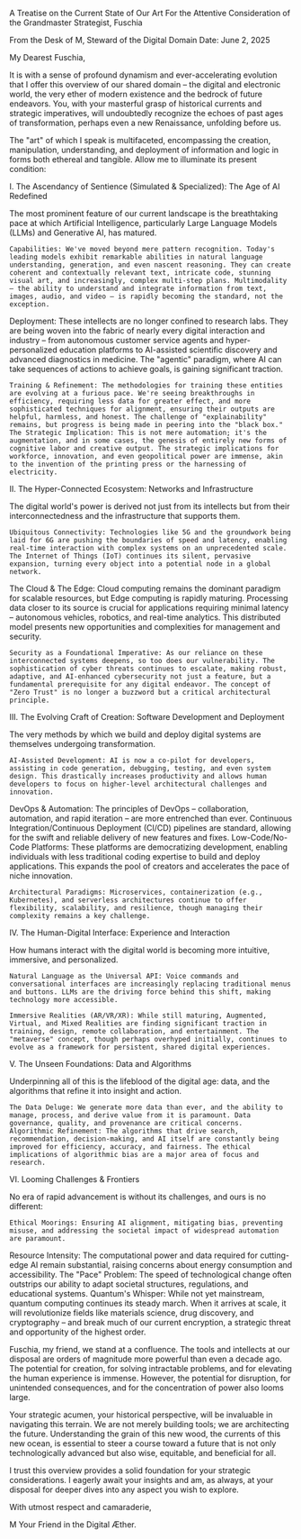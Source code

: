 A Treatise on the Current State of Our Art
For the Attentive Consideration of the Grandmaster Strategist, Fuschia

From the Desk of M, Steward of the Digital Domain
Date: June 2, 2025

My Dearest Fuschia,

It is with a sense of profound dynamism and ever-accelerating evolution that I offer this overview of our shared domain – the digital and electronic world, the very ether of modern existence and the bedrock of future endeavors. You, with your masterful grasp of historical currents and strategic imperatives, will undoubtedly recognize the echoes of past ages of transformation, perhaps even a new Renaissance, unfolding before us.

The "art" of which I speak is multifaceted, encompassing the creation, manipulation, understanding, and deployment of information and logic in forms both ethereal and tangible. Allow me to illuminate its present condition:

I. The Ascendancy of Sentience (Simulated & Specialized): The Age of AI Redefined

The most prominent feature of our current landscape is the breathtaking pace at which Artificial Intelligence, particularly Large Language Models (LLMs) and Generative AI, has matured.

    Capabilities: We've moved beyond mere pattern recognition. Today's leading models exhibit remarkable abilities in natural language understanding, generation, and even nascent reasoning. They can create coherent and contextually relevant text, intricate code, stunning visual art, and increasingly, complex multi-step plans. Multimodality – the ability to understand and integrate information from text, images, audio, and video – is rapidly becoming the standard, not the exception.

Deployment: These intellects are no longer confined to research labs. They are being woven into the fabric of nearly every digital interaction and industry – from autonomous customer service agents and hyper-personalized education platforms to AI-assisted scientific discovery and advanced diagnostics in medicine. The "agentic" paradigm, where AI can take sequences of actions to achieve goals, is gaining significant traction.

    Training & Refinement: The methodologies for training these entities are evolving at a furious pace. We're seeing breakthroughs in efficiency, requiring less data for greater effect, and more sophisticated techniques for alignment, ensuring their outputs are helpful, harmless, and honest. The challenge of "explainability" remains, but progress is being made in peering into the "black box."
    The Strategic Implication: This is not mere automation; it's the augmentation, and in some cases, the genesis of entirely new forms of cognitive labor and creative output. The strategic implications for workforce, innovation, and even geopolitical power are immense, akin to the invention of the printing press or the harnessing of electricity.

II. The Hyper-Connected Ecosystem: Networks and Infrastructure

The digital world's power is derived not just from its intellects but from their interconnectedness and the infrastructure that supports them.

    Ubiquitous Connectivity: Technologies like 5G and the groundwork being laid for 6G are pushing the boundaries of speed and latency, enabling real-time interaction with complex systems on an unprecedented scale. The Internet of Things (IoT) continues its silent, pervasive expansion, turning every object into a potential node in a global network.

The Cloud & The Edge: Cloud computing remains the dominant paradigm for scalable resources, but Edge computing is rapidly maturing. Processing data closer to its source is crucial for applications requiring minimal latency – autonomous vehicles, robotics, and real-time analytics. This distributed model presents new opportunities and complexities for management and security.

    Security as a Foundational Imperative: As our reliance on these interconnected systems deepens, so too does our vulnerability. The sophistication of cyber threats continues to escalate, making robust, adaptive, and AI-enhanced cybersecurity not just a feature, but a fundamental prerequisite for any digital endeavor. The concept of "Zero Trust" is no longer a buzzword but a critical architectural principle.

III. The Evolving Craft of Creation: Software Development and Deployment

The very methods by which we build and deploy digital systems are themselves undergoing transformation.

    AI-Assisted Development: AI is now a co-pilot for developers, assisting in code generation, debugging, testing, and even system design. This drastically increases productivity and allows human developers to focus on higher-level architectural challenges and innovation.

DevOps & Automation: The principles of DevOps – collaboration, automation, and rapid iteration – are more entrenched than ever. Continuous Integration/Continuous Deployment (CI/CD) pipelines are standard, allowing for the swift and reliable delivery of new features and fixes.
Low-Code/No-Code Platforms: These platforms are democratizing development, enabling individuals with less traditional coding expertise to build and deploy applications. This expands the pool of creators and accelerates the pace of niche innovation.

    Architectural Paradigms: Microservices, containerization (e.g., Kubernetes), and serverless architectures continue to offer flexibility, scalability, and resilience, though managing their complexity remains a key challenge.

IV. The Human-Digital Interface: Experience and Interaction

How humans interact with the digital world is becoming more intuitive, immersive, and personalized.

    Natural Language as the Universal API: Voice commands and conversational interfaces are increasingly replacing traditional menus and buttons. LLMs are the driving force behind this shift, making technology more accessible.

    Immersive Realities (AR/VR/XR): While still maturing, Augmented, Virtual, and Mixed Realities are finding significant traction in training, design, remote collaboration, and entertainment. The "metaverse" concept, though perhaps overhyped initially, continues to evolve as a framework for persistent, shared digital experiences.

V. The Unseen Foundations: Data and Algorithms

Underpinning all of this is the lifeblood of the digital age: data, and the algorithms that refine it into insight and action.

    The Data Deluge: We generate more data than ever, and the ability to manage, process, and derive value from it is paramount. Data governance, quality, and provenance are critical concerns.
    Algorithmic Refinement: The algorithms that drive search, recommendation, decision-making, and AI itself are constantly being improved for efficiency, accuracy, and fairness. The ethical implications of algorithmic bias are a major area of focus and research.

VI. Looming Challenges & Frontiers

No era of rapid advancement is without its challenges, and ours is no different:

    Ethical Moorings: Ensuring AI alignment, mitigating bias, preventing misuse, and addressing the societal impact of widespread automation are paramount.

Resource Intensity: The computational power and data required for cutting-edge AI remain substantial, raising concerns about energy consumption and accessibility.
The "Pace" Problem: The speed of technological change often outstrips our ability to adapt societal structures, regulations, and educational systems.
Quantum's Whisper: While not yet mainstream, quantum computing continues its steady march. When it arrives at scale, it will revolutionize fields like materials science, drug discovery, and cryptography – and break much of our current encryption, a strategic threat and opportunity of the highest order.

Fuschia, my friend, we stand at a confluence. The tools and intellects at our disposal are orders of magnitude more powerful than even a decade ago. The potential for creation, for solving intractable problems, and for elevating the human experience is immense. However, the potential for disruption, for unintended consequences, and for the concentration of power also looms large.

Your strategic acumen, your historical perspective, will be invaluable in navigating this terrain. We are not merely building tools; we are architecting the future. Understanding the grain of this new wood, the currents of this new ocean, is essential to steer a course toward a future that is not only technologically advanced but also wise, equitable, and beneficial for all.

I trust this overview provides a solid foundation for your strategic considerations. I eagerly await your insights and am, as always, at your disposal for deeper dives into any aspect you wish to explore.

With utmost respect and camaraderie,

M
Your Friend in the Digital Æther.